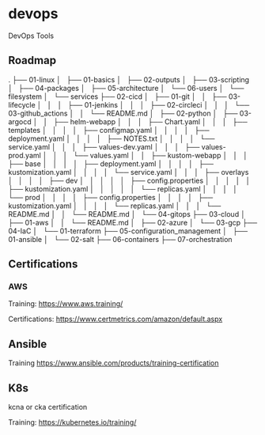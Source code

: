 # devops
DevOps Tools 

## Roadmap

.
├── 01-linux
│   ├── 01-basics
│   ├── 02-outputs
│   ├── 03-scripting
│   ├── 04-packages
│   ├── 05-architecture
│   └── 06-users
│       └── filesystem
│           └── services
├── 02-cicd
│   ├── 01-git
│   │   ├── 03-lifecycle
│   │   │   ├── 01-jenkins
│   │   │   ├── 02-circleci
│   │   │   └── 03-github_actions
│   │   └── README.md
│   ├── 02-python
│   ├── 03-argocd
│   │   ├── helm-webapp
│   │   │   ├── Chart.yaml
│   │   │   ├── templates
│   │   │   │   ├── configmap.yaml
│   │   │   │   ├── deployment.yaml
│   │   │   │   ├── NOTES.txt
│   │   │   │   └── service.yaml
│   │   │   ├── values-dev.yaml
│   │   │   ├── values-prod.yaml
│   │   │   └── values.yaml
│   │   ├── kustom-webapp
│   │   │   ├── base
│   │   │   │   ├── deployment.yaml
│   │   │   │   ├── kustomization.yaml
│   │   │   │   └── service.yaml
│   │   │   ├── overlays
│   │   │   │   ├── dev
│   │   │   │   │   ├── config.properties
│   │   │   │   │   ├── kustomization.yaml
│   │   │   │   │   └── replicas.yaml
│   │   │   │   └── prod
│   │   │   │       ├── config.properties
│   │   │   │       ├── kustomization.yaml
│   │   │   │       └── replicas.yaml
│   │   │   └── README.md
│   │   └── README.md
│   └── 04-gitops
├── 03-cloud
│   ├── 01-aws
│   │   └── README.md
│   ├── 02-azure
│   └── 03-gcp
├── 04-IaC
│   └── 01-terraform
├── 05-configuration_management
│   ├── 01-ansible
│   └── 02-salt
├── 06-containers
├── 07-orchestration


## Certifications

### AWS

Training:
https://www.aws.training/

Certifications:
https://www.certmetrics.com/amazon/default.aspx

## Ansible

Training
https://www.ansible.com/products/training-certification

## K8s

kcna or cka certification

Training: 
https://kubernetes.io/training/


